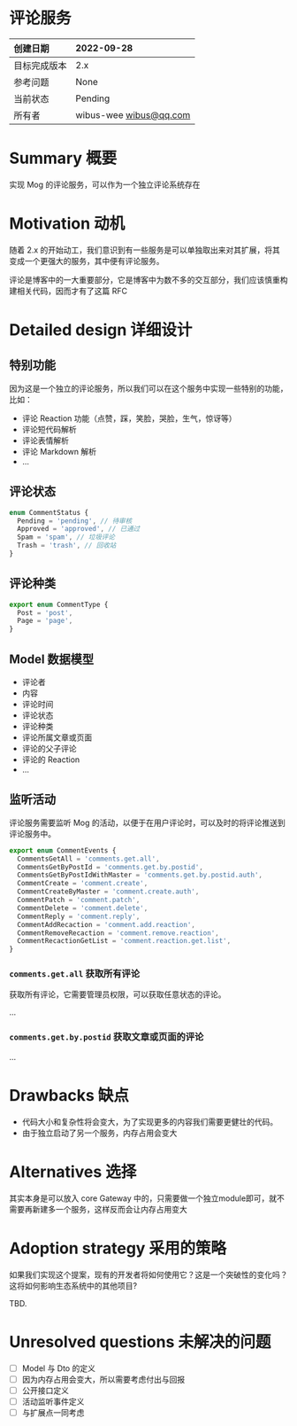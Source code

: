 # 评论服务

| 创建日期     | 2022-09-28                                        |
| :-- | :-- |
| 目标完成版本 | 2.x                                                       |
| 参考问题    | None |
| 当前状态     | Pending                                                      |
| 所有者       | wibus-wee <wibus@qq.com>                 |

# Summary 概要

实现 Mog 的评论服务，可以作为一个独立评论系统存在

# Motivation 动机

随着 2.x 的开始动工，我们意识到有一些服务是可以单独取出来对其扩展，将其变成一个更强大的服务，其中便有评论服务。

评论是博客中的一大重要部分，它是博客中为数不多的交互部分，我们应该慎重构建相关代码，因而才有了这篇 RFC

# Detailed design 详细设计

## 特别功能

因为这是一个独立的评论服务，所以我们可以在这个服务中实现一些特别的功能，比如：

- 评论 Reaction 功能（点赞，踩，笑脸，哭脸，生气，惊讶等）
- 评论短代码解析
- 评论表情解析
- 评论 Markdown 解析
- ...

## 评论状态

```ts
enum CommentStatus {
  Pending = 'pending', // 待审核
  Approved = 'approved', // 已通过
  Spam = 'spam', // 垃圾评论
  Trash = 'trash', // 回收站
}
```

## 评论种类

```ts
export enum CommentType {
  Post = 'post',
  Page = 'page',
}
```

## Model 数据模型

- 评论者
- 内容
- 评论时间
- 评论状态
- 评论种类
- 评论所属文章或页面
- 评论的父子评论
- 评论的 Reaction
- ...

## 监听活动

评论服务需要监听 Mog 的活动，以便于在用户评论时，可以及时的将评论推送到评论服务中。

```ts
export enum CommentEvents {
  CommentsGetAll = 'comments.get.all',
  CommentsGetByPostId = 'comments.get.by.postid',
  CommentsGetByPostIdWithMaster = 'comments.get.by.postid.auth',
  CommentCreate = 'comment.create',
  CommentCreateByMaster = 'comment.create.auth',
  CommentPatch = 'comment.patch',
  CommentDelete = 'comment.delete',
  CommentReply = 'comment.reply',
  CommentAddRecaction = 'comment.add.reaction',
  CommentRemoveRecaction = 'comment.remove.reaction',
  CommentRecactionGetList = 'comment.reaction.get.list',
}
```

### `comments.get.all` 获取所有评论

获取所有评论，它需要管理员权限，可以获取任意状态的评论。

...

### `comments.get.by.postid` 获取文章或页面的评论

...

# Drawbacks 缺点

- 代码大小和复杂性将会变大，为了实现更多的内容我们需要更健壮的代码。
- 由于独立启动了另一个服务，内存占用会变大

# Alternatives 选择

其实本身是可以放入 core Gateway 中的，只需要做一个独立module即可，就不需要再新建多一个服务，这样反而会让内存占用变大

# Adoption strategy 采用的策略

如果我们实现这个提案，现有的开发者将如何使用它？这是一个突破性的变化吗？这将如何影响生态系统中的其他项目?

TBD.

# Unresolved questions 未解决的问题

- [ ] Model 与 Dto 的定义
- [ ] 因为内存占用会变大，所以需要考虑付出与回报
- [ ] 公开接口定义
- [ ] 活动监听事件定义
- [ ] 与扩展点一同考虑
